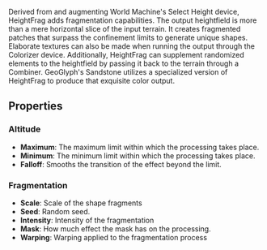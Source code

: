 Derived from and augmenting World Machine's Select Height device, HeightFrag adds fragmentation capabilities. The output heightfield is more than a mere horizontal slice of the input terrain. It creates fragmented patches that surpass the confinement limits to generate unique shapes. Elaborate textures can also be made when running the output through the Colorizer device. Additionally, HeightFrag can supplement randomized elements to the heightfield by passing it back to the terrain through a Combiner. GeoGlyph's Sandstone utilizes a specialized version of HeightFrag to produce that exquisite color output. 

## Properties

### Altitude 
- **Maximum**: The maximum limit within which the processing takes place.
- **Minimum**: The minimum limit within which the processing takes place.
- **Falloff**: Smooths the transition of the effect beyond the limit.
### Fragmentation 
- **Scale**: Scale of the shape fragments
- **Seed**: Random seed.
- **Intensity**: Intensity of the fragmentation
- **Mask**: How much effect the mask has on the processing.
- **Warping**: Warping applied to the fragmentation process




